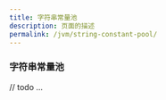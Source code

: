 ```yaml
---
title: 字符串常量池
description: 页面的描述
permalink: /jvm/string-constant-pool/
---
```



### 字符串常量池

// todo ...


